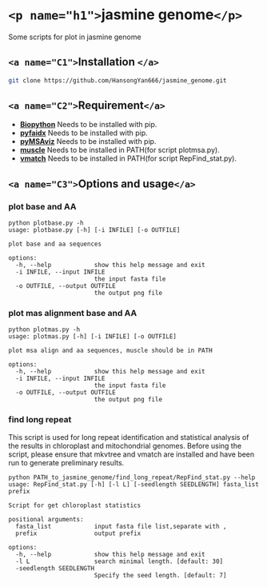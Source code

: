 # `<p name="h1">`jasmine genome`</p>`

Some scripts for plot in jasmine genome

## `<a name="C1">`Installation `</a>`

```sh
git clone https://github.com/HansongYan666/jasmine_genome.git
```

## `<a name="C2">`Requirement`</a>`

- [**Biopython**](https://github.com/biopython/biopython) Needs to be installed with pip.
- [**pyfaidx**](https://github.com/mdshw5/pyfaidx.git) Needs to be installed with pip.
- [**pyMSAviz**](https://github.com/moshi4/pyMSAviz/) Needs to be installed with pip.
- [**muscle**](https://github.com/rcedgar/muscle.git) Needs to be installed in PATH(for script plotmsa.py).
- **[vmatch](https://github.com/uwb-linux/vmatch)** Needs to be installed in PATH(for script RepFind_stat.py).

## `<a name="C3">`Options and usage`</a>`

### plot base and AA

```shell
python plotbase.py -h 
usage: plotbase.py [-h] [-i INFILE] [-o OUTFILE]

plot base and aa sequences

options:
  -h, --help            show this help message and exit
  -i INFILE, --input INFILE
                        the input fasta file
  -o OUTFILE, --output OUTFILE
                        the output png file
```

### plot mas alignment base and AA

```shell
python plotmas.py -h  
usage: plotmas.py [-h] [-i INFILE] [-o OUTFILE]

plot msa align and aa sequences, muscle should be in PATH

options:
  -h, --help            show this help message and exit
  -i INFILE, --input INFILE
                        the input fasta file
  -o OUTFILE, --output OUTFILE
                        the output png file
```

### find long repeat

This script is used for long repeat identification and statistical analysis of the results in chloroplast and mitochondrial genomes. Before using the script, please ensure that mkvtree and vmatch are installed and have been run to generate preliminary results.

```shell
python PATH_to_jasmine_genome/find_long_repeat/RepFind_stat.py --help
usage: RepFind_stat.py [-h] [-l L] [-seedlength SEEDLENGTH] fasta_list prefix

Script for get chloroplast statistics

positional arguments:
  fasta_list            input fasta file list,separate with ,
  prefix                output prefix

options:
  -h, --help            show this help message and exit
  -l L                  search minimal length. [default: 30]
  -seedlength SEEDLENGTH
                        Specify the seed length. [default: 7]
```
